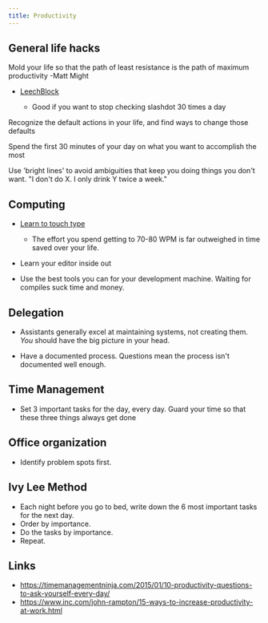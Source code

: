 ```yaml
---
title: Productivity
---
```


General life hacks
------------------

Mold your life so that the path of least resistance is the path of maximum productivity -Matt Might


* [LeechBlock](https://addons.mozilla.org/en-US/firefox/addon/leechblock/)

  - Good if you want to stop checking slashdot 30 times a day

Recognize the default actions in your life, and find ways to change those defaults

Spend the first 30 minutes of your day on what you want to accomplish the most

Use 'bright lines' to avoid ambiguities that keep you doing things you don't want. "I don't do X. I only drink Y twice a week."

Computing
---------

* [Learn to touch type](http://10fastfingers.com/)

  - The effort you spend getting to 70-80 WPM is far outweighed in time saved over your life.


* Learn your editor inside out
* Use the best tools you can for your development machine. Waiting for compiles suck time and money.


Delegation
----------

* Assistants generally excel at maintaining systems, not creating them. *You*
  should have the big picture in your head.

* Have a documented process. Questions mean the process isn't documented well enough.


Time Management
---------------

* Set 3 important tasks for the day, every day. Guard your time so that these three things always get done

Office organization
-------------------

* Identify problem spots first.

Ivy Lee Method
--------------

* Each night before you go to bed, write down the 6 most important tasks for the next day.
* Order by importance.
* Do the tasks by importance.
* Repeat.

Links
-----
* <https://timemanagementninja.com/2015/01/10-productivity-questions-to-ask-yourself-every-day/>
* <https://www.inc.com/john-rampton/15-ways-to-increase-productivity-at-work.html>

